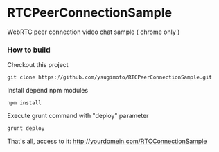 RTCPeerConnectionSample
=======================

WebRTC peer connection video chat sample ( chrome only )

### How to build
Checkout this project

```
git clone https://github.com/ysugimoto/RTCPeerConnectionSample.git
```

Install depend npm modules

```
npm install
```

Execute grunt command with "deploy" parameter

```
grunt deploy
```

That's all, access to it: http://yourdomein.com/RTCConnectionSample
